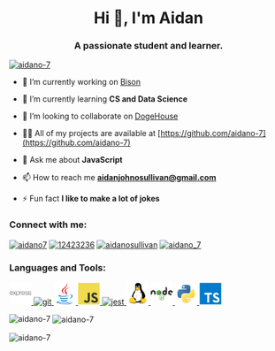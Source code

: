 <h1 align="center">Hi 👋, I'm Aidan</h1>
<h3 align="center">A passionate student and learner.</h3>

<p align="left"> <a href="https://github.com/ryo-ma/github-profile-trophy"><img src="https://github-profile-trophy.vercel.app/?username=aidano-7" alt="aidano-7" /></a> </p>

- 🔭 I’m currently working on [Bison](https://github.com/aidano-7/Bison)

- 🌱 I’m currently learning **CS and Data Science**

- 👯 I’m looking to collaborate on [DogeHouse](https://github.com/benawad/dogehouse)

- 👨‍💻 All of my projects are available at [https://github.com/aidano-7](https://github.com/aidano-7)

- 💬 Ask me about **JavaScript**

- 📫 How to reach me **aidanjohnosullivan@gmail.com**

- ⚡ Fun fact **I like to make a lot of jokes**

<h3 align="left">Connect with me:</h3>
<p align="left">
<a href="https://dev.to/aidano7" target="blank"><img align="center" src="https://cdn.jsdelivr.net/npm/simple-icons@3.0.1/icons/dev-dot-to.svg" alt="aidano7" height="30" width="40" /></a>
<a href="https://stackoverflow.com/users/12423236" target="blank"><img align="center" src="https://cdn.jsdelivr.net/npm/simple-icons@3.0.1/icons/stackoverflow.svg" alt="12423236" height="30" width="40" /></a>
<a href="https://kaggle.com/aidanosullivan" target="blank"><img align="center" src="https://cdn.jsdelivr.net/npm/simple-icons@3.0.1/icons/kaggle.svg" alt="aidanosullivan" height="30" width="40" /></a>
<a href="https://instagram.com/aidano_7" target="blank"><img align="center" src="https://cdn.jsdelivr.net/npm/simple-icons@3.0.1/icons/instagram.svg" alt="aidano_7" height="30" width="40" /></a>
</p>

<h3 align="left">Languages and Tools:</h3>
<p align="left"> <a href="https://expressjs.com" target="_blank"> <img src="https://raw.githubusercontent.com/devicons/devicon/master/icons/express/express-original-wordmark.svg" alt="express" width="40" height="40"/> </a> <a href="https://git-scm.com/" target="_blank"> <img src="https://www.vectorlogo.zone/logos/git-scm/git-scm-icon.svg" alt="git" width="40" height="40"/> </a> <a href="https://www.java.com" target="_blank"> <img src="https://raw.githubusercontent.com/devicons/devicon/master/icons/java/java-original.svg" alt="java" width="40" height="40"/> </a> <a href="https://developer.mozilla.org/en-US/docs/Web/JavaScript" target="_blank"> <img src="https://raw.githubusercontent.com/devicons/devicon/master/icons/javascript/javascript-original.svg" alt="javascript" width="40" height="40"/> </a> <a href="https://jestjs.io" target="_blank"> <img src="https://www.vectorlogo.zone/logos/jestjsio/jestjsio-icon.svg" alt="jest" width="40" height="40"/> </a> <a href="https://www.linux.org/" target="_blank"> <img src="https://raw.githubusercontent.com/devicons/devicon/master/icons/linux/linux-original.svg" alt="linux" width="40" height="40"/> </a> <a href="https://nodejs.org" target="_blank"> <img src="https://raw.githubusercontent.com/devicons/devicon/master/icons/nodejs/nodejs-original-wordmark.svg" alt="nodejs" width="40" height="40"/> </a> <a href="https://www.python.org" target="_blank"> <img src="https://raw.githubusercontent.com/devicons/devicon/master/icons/python/python-original.svg" alt="python" width="40" height="40"/> </a> <a href="https://www.typescriptlang.org/" target="_blank"> <img src="https://raw.githubusercontent.com/devicons/devicon/master/icons/typescript/typescript-original.svg" alt="typescript" width="40" height="40"/> </a> </p>

<p><img align="left" src="https://github-readme-stats.vercel.app/api/top-langs?username=aidano-7&show_icons=true&locale=en&layout=compact" alt="aidano-7" /></p>

<p>&nbsp;<img align="center" src="https://github-readme-stats.vercel.app/api?username=aidano-7&show_icons=true&locale=en" alt="aidano-7" /></p>

<p><img align="center" src="https://github-readme-streak-stats.herokuapp.com/?user=aidano-7&" alt="aidano-7" /></p>

